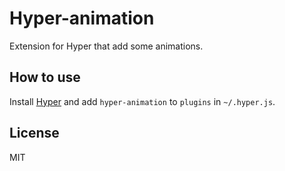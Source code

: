 
# Hyper-animation

Extension for Hyper that add some animations.

## How to use

Install [Hyper](https://hyper.is) and add `hyper-animation`
to `plugins` in `~/.hyper.js`.

## License

MIT
